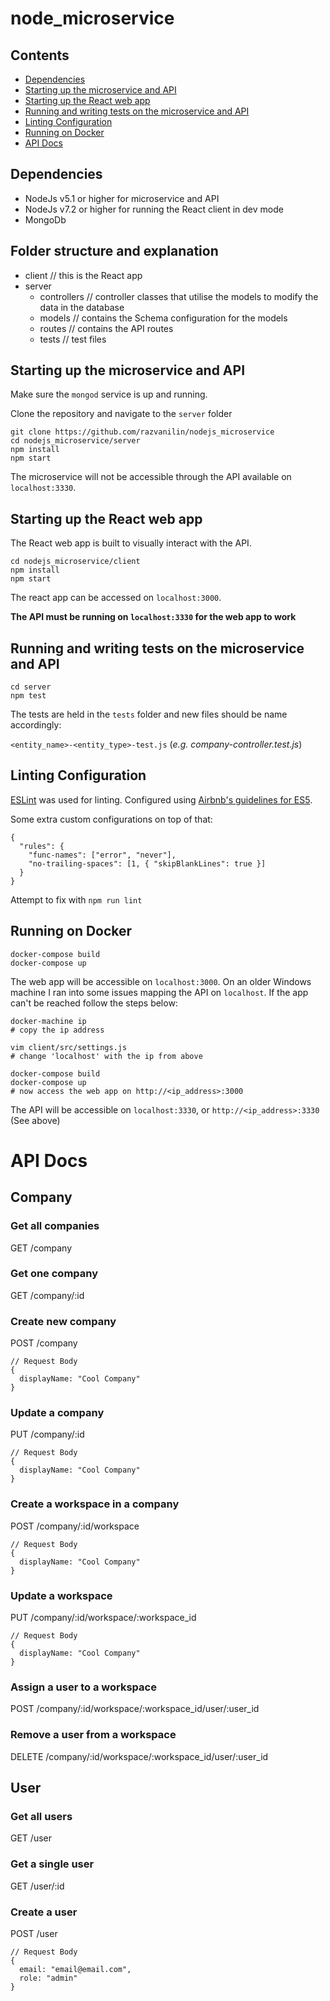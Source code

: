# node_microservice

## Contents

 - [Dependencies](#dependencies)
 - [Starting up the microservice and API](#starting-up-the-microservice-and-api)
 - [Starting up the React web app](#starting-up-the-react-web-app)
 - [Running and writing tests on the microservice and API](#running-and-writing-tests-on-the-microservice-and-api)
 - [Linting Configuration](#linting-configuration)
 - [Running on Docker](#running-on-docker)
 - [API Docs](#api-docs)

## Dependencies

* NodeJs v5.1 or higher for microservice and API
* NodeJs v7.2 or higher for running the React client in dev mode
* MongoDb

## Folder structure and explanation

- client // this is the React app
- server
  - controllers // controller classes that utilise the models to modify the data in the database
  - models // contains the Schema configuration for the models
  - routes // contains the API routes
  - tests // test files

## Starting up the microservice and API

Make sure the `mongod` service is up and running.

Clone the repository and navigate to the `server` folder

```
git clone https://github.com/razvanilin/nodejs_microservice
cd nodejs_microservice/server
npm install
npm start
```

The microservice will not be accessible through the API available on `localhost:3330`.

## Starting up the React web app

The React web app is built to visually interact with the API.

```
cd nodejs_microservice/client
npm install
npm start
```

The react app can be accessed on `localhost:3000`.

**The API must be running on `localhost:3330` for the web app to work**

## Running and writing tests on the microservice and API

```
cd server
npm test
```

The tests are held in the `tests` folder and new files should be name accordingly:

`<entity_name>-<entity_type>-test.js` (*e.g. company-controller.test.js*)

## Linting Configuration

[ESLint](https://eslint.org/) was used for linting. Configured using [Airbnb's guidelines for ES5](https://github.com/airbnb/javascript/tree/es5-deprecated/es5).

Some extra custom configurations on top of that:

```
{
  "rules": {
    "func-names": ["error", "never"],
    "no-trailing-spaces": [1, { "skipBlankLines": true }]
  }
}

```

Attempt to fix with `npm run lint`

## Running on Docker

```
docker-compose build
docker-compose up
```

The web app will be accessible on `localhost:3000`. On an older Windows machine I ran into some issues mapping the API on `localhost`. If the app can't be reached follow the steps below:

```
docker-machine ip
# copy the ip address

vim client/src/settings.js
# change 'localhost' with the ip from above

docker-compose build
docker-compose up
# now access the web app on http://<ip_address>:3000
```

The API will be accessible on `localhost:3330`, or `http://<ip_address>:3330` (See above)

# API Docs

## Company

### Get all companies

GET /company

### Get one company

GET /company/:id

### Create new company

POST /company

```
// Request Body
{
  displayName: "Cool Company"
}
```

### Update a company

PUT /company/:id

```
// Request Body
{
  displayName: "Cool Company"
}
```

### Create a workspace in a company

POST /company/:id/workspace

```
// Request Body
{
  displayName: "Cool Company"
}
```

### Update a workspace

PUT /company/:id/workspace/:workspace_id

```
// Request Body
{
  displayName: "Cool Company"
}
```

### Assign a user to a workspace

POST /company/:id/workspace/:workspace_id/user/:user_id

### Remove a user from a workspace

DELETE /company/:id/workspace/:workspace_id/user/:user_id

## User

### Get all users

GET /user

### Get a single user

GET /user/:id

### Create a user

POST /user

```
// Request Body
{
  email: "email@email.com",
  role: "admin"
}
```
